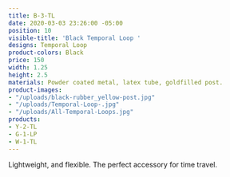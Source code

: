 ```yaml
---
title: B-3-TL
date: 2020-03-03 23:26:00 -05:00
position: 10
visible-title: 'Black Temporal Loop '
designs: Temporal Loop
product-colors: Black
price: 150
width: 1.25
height: 2.5
materials: Powder coated metal, latex tube, goldfilled post.
product-images:
- "/uploads/black-rubber_yellow-post.jpg"
- "/uploads/Temporal-Loop-.jpg"
- "/uploads/All-Temporal-Loops.jpg"
products:
- Y-2-TL
- G-1-LP
- W-1-TL
---
```


Lightweight, and flexible. The perfect accessory for time travel.